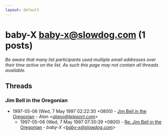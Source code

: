```yaml
---
layout: default
---
```


# baby-X <baby-x@slowdog.com> (1 posts)

_Be aware that many list participants used multiple email addresses over their time active on the list. As such this page may not contain all threads available._

## Threads

### Jim Bell in the Oregonian
+ 1997-05-06 (Wed, 7 May 1997 02:22:30 +0800) - [Jim Bell in the Oregonian](/archive/1997/05/3b6f4330aa636476555b792bd930d995c074c66aa000a82611b78bc2287d6a69) - _Alan \<alano@teleport.com\>_
  + 1997-05-06 (Wed, 7 May 1997 07:30:39 +0800) - [Re: Jim Bell in the Oregonian](/archive/1997/05/8a3150a2e46f51d2808f81ad4d7a5128fdeba265f1955f2ce78746af329d27fb) - _baby-X \<baby-x@slowdog.com\>_

